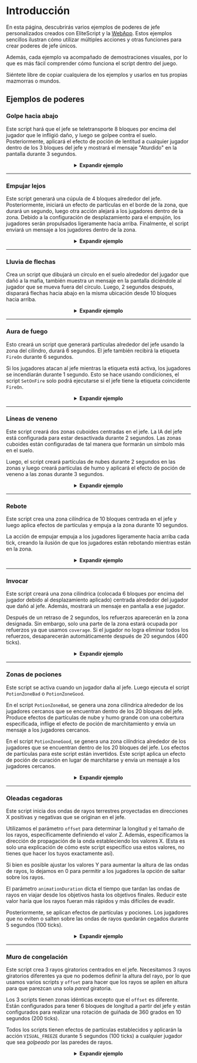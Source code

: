 # Introducción

En esta página, descubrirás varios ejemplos de poderes de jefe personalizados creados con EliteScript y la [WebApp](https://magmaguy.com/webapp/webapp.html). Estos ejemplos sencillos ilustran cómo utilizar múltiples acciones y otras funciones para crear poderes de jefe únicos.

Además, cada ejemplo va acompañado de demostraciones visuales, por lo que es más fácil comprender cómo funciona el script dentro del juego.

Siéntete libre de copiar cualquiera de los ejemplos y usarlos en tus propias mazmorras o mundos.

## Ejemplos de poderes

### Golpe hacia abajo

Este script hará que el jefe se teletransporte 8 bloques por encima del jugador que le infligió daño, y luego se golpee contra el suelo. Posteriormente, aplicará el efecto de poción de lentitud a cualquier jugador dentro de los 3 bloques del jefe y mostrará el mensaje "Aturdido" en la pantalla durante 3 segundos.

<div align="center">

<details>

<summary><b>Expandir ejemplo</b></summary>

<div align="left">

```yml
eliteScript:
  SlamDown:
    Eventos:
    - EliteMobDamagedByPlayerEvent
    Acciones:
    - action: TELEPORT
      FinalTarget:
        targetType: DIRECT_TARGET
        offset: 0,8,0
      Target:
        targetType: SELF
    - action: PUSH
      vValue: 0,-5,0
      Target:
        targetType: SELF
      wait: 15
    - action: POTION_EFFECT
      potionEffectType: SLOW
      amplifier: 3
      duration: 60
      Target:
        targetType: NEARBY_PLAYERS
        range: 3
      wait: 20
    - action: TITLE_MESSAGE
      subtitle: "Aturdido!"
      duration: 40
      fadeIn: 10
      fadeOut: 10
      Target:
        targetType: NEARBY_PLAYERS
        range: 3
      wait: 20
    Enfriamientos:
      local: 180
      global: 80
```

<div align="center">

<video autoplay loop muted>
  <source src="../../../img/wiki/power_example_slamdown.webm" type="video/webm">
  Su navegador no admite la etiqueta de video.
</video>

</div>

</div>

</details>

</div>

***

### Empujar lejos

Este script generará una cúpula de 4 bloques alrededor del jefe. Posteriormente, iniciará un efecto de partículas en el borde de la zona, que durará un segundo, luego otra acción alejará a los jugadores dentro de la zona. Debido a la configuración de desplazamiento para el empujón, los jugadores serán propulsados ​​ligeramente hacia arriba. Finalmente, el script enviará un mensaje a los jugadores dentro de la zona.

<div align="center">

<details>

<summary><b>Expandir ejemplo</b></summary>

<div align="left">

```yml
eliteScript:
  PushAway:
    Eventos:
    - EliteMobDamagedEvent
    Zona:
      shape: DOME
      radius: 4
      borderRadius: 3
      Target:
        targetType: SELF
        track: true
    Acciones:
    - action: SPAWN_PARTICLE
      particles:
      - particle: CLOUD
      Target:
        targetType: ZONE_BORDER
        track: true
      repeatEvery: 5
      times: 4
    - action: PUSH
      Target:
        targetType: ZONE_FULL
        track: true
      RelativeVector:
        SourceTarget:
          targetType: SELF
        DestinationTarget:
          targetType: ACTION_TARGET
        normalize: true
        multiplier: 1.0
        offset: 0,0.2,0
      repeatEvery: 1
      times: 20
    - action: MESSAGE
      sValue: "&c¡Jefe genial!: &f¡FUERA DE AQUÍ!"
      Target:
        targetType: ZONE_FULL
      repeatEvery: 10
      times: 2
    Enfriamientos:
      local: 140
      global: 80
```

<div align="center">

<video autoplay loop muted>
  <source src="../../../img/wiki/power_example_pushaway.webm" type="video/webm">
  Su navegador no admite la etiqueta de video.
</video>

</div>

</div>

</details>

</div>

***

### Lluvia de flechas

Crea un script que dibujará un círculo en el suelo alrededor del jugador que dañó a la mafia, también muestra un mensaje en la pantalla diciéndole al jugador que se mueva fuera del círculo. Luego, 2 segundos después, disparará flechas hacia abajo en la misma ubicación desde 10 bloques hacia arriba.

<div align="center">

<details>

<summary><b>Expandir ejemplo</b></summary>

<div align="left">

```yml
eliteScript:
  MakeCircle:
    Eventos:
    - EliteMobDamagedByPlayerEvent
    Zona:
      shape: CYLINDER
      radius: 5
      borderRadius: 4
      height: 1
      Target:
        targetType: DIRECT_TARGET
        track: false
    Acciones:
    - action: SPAWN_PARTICLE
      Target:
        targetType: ZONE_BORDER
        track: false
        coverage: 1.0
      repeatEvery: 5
      times: 8
      particles:
      - particle: FLAME
    - action: TITLE_MESSAGE
      Target:
        targetType: DIRECT_TARGET
      fadeOut: 10
      duration: 20
      fadeIn: 10
      subtitle: ¡Sal de la zona!
    - action: RUN_SCRIPT
      scripts:
      - "ArrowRain"
    Enfriamientos:
      local: 160
      global: 80
  ArrowRain:
    Zone:
      shape: CYLINDER
      radius: 5
      borderRadius: 4
      height: 1
      Target:
        targetType: DIRECT_TARGET
        track: false
        offset: 0,10,0
    Acciones:
    - action: SUMMON_ENTITY
      wait: 40
      sValue: ARROW
      Target:
        targetType: ZONE_FULL
        track: false
      vValue: 0,-1,0
      repeatEvery: 10
      times: 4
```

<div align="center">

<video autoplay loop muted>
  <source src="../../../img/wiki/power_example_arrowrain.webm" type="video/webm">
  Su navegador no admite la etiqueta de video.
</video>

</div>

</div>

</details>

</div>

***

### Aura de fuego

Esto creará un script que generará partículas alrededor del jefe usando la zona del cilindro, durará 6 segundos. El jefe también recibirá la etiqueta `FireOn` durante 6 segundos.

Si los jugadores atacan al jefe mientras la etiqueta está activa, los jugadores se incendiarán durante 1 segundo. Esto se hace usando condiciones, el script `SetOnFire` solo podrá ejecutarse si el jefe tiene la etiqueta coincidente `FireOn`.

<div align="center">

<details>

<summary><b>Expandir ejemplo</b></summary>

<div align="left">

```yml
eliteScript:
  Visual:
    Eventos:
    - PlayerDamagedByEliteMobEvent
    Zona:
      shape: CYLINDER
      radius: 2
      height: 3
      Target:
        targetType: SELF
        track: true
    Acciones:
    - action: SPAWN_PARTICLE
      particles:
      - particle: FLAME
      Target:
        targetType: ZONE_FULL
        track: true
        coverage: 1.0
      repeatEvery: 5
      times: 24
    - action: TAG
      tags:
      - "FireOn"
      duration: 120
      Target:
        targetType: SELF
    Enfriamientos:
      local: 180
      global: 80
  SetOnFire:
    Eventos:
    - EliteMobDamagedByPlayerEvent
    Acciones:
    - action: SET_ON_FIRE
      duration: 20
      Target:
        targetType: DIRECT_TARGET
      Condiciones:
        Target:
          targetType: SELF
        conditionType: BLOCKING
        hasTags:
        - "FireOn"
```

<div align="center">

<video autoplay loop muted>
  <source src="../../../img/wiki/power_example_fireaura.webm" type="video/webm">
  Su navegador no admite la etiqueta de video.
</video>

</div>

</div>

</details>

</div>

***

### Líneas de veneno

Este script creará dos zonas cuboides centradas en el jefe. La IA del jefe está configurada para estar desactivada durante 2 segundos. Las zonas cuboides están configuradas de tal manera que formarán un símbolo más en el suelo.

Luego, el script creará partículas de nubes durante 2 segundos en las zonas y luego creará partículas de humo y aplicará el efecto de poción de veneno a las zonas durante 3 segundos.

<div align="center">

<details>

<summary><b>Expandir ejemplo</b></summary>

<div align="left">

```yml
eliteScript:
  PoisonLine1:
    Eventos:
    - EliteMobDamagedByPlayerEvent
    Zona:
      shape: CUBOID
      x: 20
      y: 1
      z: 2
      Target:
        targetType: SELF
        track: false
    Acciones:
    - action: SET_MOB_AI
      bValue: false
      duration: 40
      Target:
        targetType: SELF
      scripts:
      - "PoisonLine2"
    - action: SPAWN_PARTICLE
      particles:
      - particle: CLOUD
      Target:
        targetType: ZONE_FULL
        coverage: 1
      repeatEvery: 5
      times: 8
    - action: SPAWN_PARTICLE
      particles:
      - particle: SMOKE_NORMAL
      Target:
        targetType: ZONE_FULL
        coverage: 1
      wait: 40
      repeatEvery: 5
      times: 12
    - action: POTION_EFFECT
      potionEffectType: POISON
      amplifier: 4
      duration: 50
      Target:
        targetType: ZONE_FULL
      wait: 40
      repeatEvery: 5
      times: 12
    Enfriamientos:
      local: 200
      global: 80
  PoisonLine2:
    Zone:
      shape: CUBOID
      x: 2
      y: 1
      z: 20
      Target:
        targetType: SELF
        track: false
    Acciones:
    - action: SPAWN_PARTICLE
      particles:
      - particle: CLOUD
      Target:
        targetType: ZONE_FULL
        coverage: 1
      repeatEvery: 5
      times: 8
    - action: SPAWN_PARTICLE
      particles:
      - particle: SMOKE_NORMAL
      Target:
        targetType: ZONE_FULL
        coverage: 1
      wait: 40
      repeatEvery: 5
      times: 12
    - action: POTION_EFFECT
      potionEffectType: POISON
      amplifier: 4
      duration: 50
      Target:
        targetType: ZONE_FULL
      wait: 40
      repeatEvery: 5
      times: 12
```

<div align="center">

<video autoplay loop muted>
  <source src="../../../img/wiki/power_example_poisonlines.webm" type="video/webm">
  Su navegador no admite la etiqueta de video.
</video>

</div>

</div>

</details>

</div>

***

### Rebote

Este script crea una zona cilíndrica de 10 bloques centrada en el jefe y luego aplica efectos de partículas y empuja a la zona durante 10 segundos.

La acción de empujar empuja a los jugadores ligeramente hacia arriba cada tick, creando la ilusión de que los jugadores están rebotando mientras están en la zona.

<div align="center">

<details>

<summary><b>Expandir ejemplo</b></summary>

<div align="left">

```yml
eliteScript:
  Bounce:
    Eventos:
    - EliteMobDamagedByPlayerEvent
    Zona:
      shape: CYLINDER
      radius: 10
      height: 2
      Target:
        targetType: SELF
        track: false
    Acciones:
    - action: SPAWN_PARTICLE
      particles:
      - particle: EXPLOSION_NORMAL
      repeatEvery: 10
      times: 20
      Target:
        targetType: ZONE_FULL
        track: false
        coverage: 0.2
    - action: PUSH
      vValue: 0,0.4,0
      Target:
        targetType: ZONE_FULL
      repeatEvery: 1
      times: 200
    Enfriamientos:
      local: 220
      global: 80
```

<div align="center">

<video autoplay loop muted>
  <source src="../../../img/wiki/power_example_bounce.webm" type="video/webm">
  Su navegador no admite la etiqueta de video.
</video>

</div>

</div>

</details>

</div>

***

### Invocar

Este script creará una zona cilíndrica (colocada 6 bloques por encima del jugador debido al desplazamiento aplicado) centrada alrededor del jugador que dañó al jefe. Además, mostrará un mensaje en pantalla a ese jugador.

Después de un retraso de 2 segundos, los refuerzos aparecerán en la zona designada. Sin embargo, solo una parte de la zona estará ocupada por refuerzos ya que usamos `coverage`. Si el jugador no logra eliminar todos los refuerzos, desaparecerán automáticamente después de 20 segundos (400 ticks).

<div align="center">

<details>

<summary><b>Expandir ejemplo</b></summary>

<div align="left">

```yml
eliteScript:
  Summon:
    Eventos:
    - EliteMobDamagedByPlayerEvent
    Zona:
      shape: CYLINDER
      radius: 3
      height: 1
      Target:
        targetType: DIRECT_TARGET
        offset: 0,6,0
    Acciones:
    - action: SUMMON_REINFORCEMENT
      sValue: "fc_boss.yml"
      duration: 400
      Target:
        targetType: ZONE_FULL
        coverage: 0.2
      wait: 40
    - action: TITLE_MESSAGE
      subtitle: "¡Amigos! ¡¡¡Ayuda!!!"
      duration: 30
      fadeIn: 10
      fadeOut: 10
      Target:
        targetType: DIRECT_TARGET
    Enfriamientos:
      local: 333
      global: 80
```

<div align="center">

<video autoplay loop muted>
  <source src="../../../img/wiki/power_example_summon.webm" type="video/webm">
  Su navegador no admite la etiqueta de video.
</video>

</div>

</div>

</details>

</div>

***

### Zonas de pociones

Este script se activa cuando un jugador daña al jefe. Luego ejecuta el script `PotionZoneBad` o `PotionZoneGood`.

En el script `PotionZoneBad`, se genera una zona cilíndrica alrededor de los jugadores cercanos que se encuentran dentro de los 20 bloques del jefe. Produce efectos de partículas de nube y humo grande con una cobertura especificada, inflige el efecto de poción de marchitamiento y envía un mensaje a los jugadores cercanos.

En el script `PotionZoneGood`, se genera una zona cilíndrica alrededor de los jugadores que se encuentran dentro de los 20 bloques del jefe. Los efectos de partículas para este script están invertidos. Este script aplica un efecto de poción de curación en lugar de marchitarse y envía un mensaje a los jugadores cercanos.

<div align="center">

<details>

<summary><b>Expandir ejemplo</b></summary>

<div align="left">

```yml
eliteScript:
  Trigger:
    Eventos:
    - EliteMobDamagedByPlayerEvent
    Acciones:
    - action: RUN_SCRIPT
      scripts:
      - "PotionZoneBad"
      - "PotionZoneGood"
      onlyRunOneScript: true
    Enfriamientos:
      local: 110
      global: 80
  PotionZoneBad:
    Zona:
      shape: CYLINDER
      height: 2
      radius: 5
      Target:
        targetType: NEARBY_PLAYERS
        range: 20
        track: false
    Acciones:
    - action: SPAWN_PARTICLE
      particles:
      - particle: CLOUD
      Target:
        targetType: ZONE_FULL
        coverage: 0.3
        track: false
      repeatEvery: 10
      times: 4
    - action: SPAWN_PARTICLE
      particles:
      - particle: SMOKE_LARGE
      Target:
        targetType: ZONE_FULL
        coverage: 0.3
        track: false
      wait: 40
      repeatEvery: 10
      times: 6
    - action: POTION_EFFECT
      potionEffectType: WITHER
      amplifier: 3
      duration: 80
      Target:
        targetType: ZONE_FULL
        track: false
      wait: 40
      repeatEvery: 10
      times: 6
    - action: MESSAGE
      sValue: "&c¡Jefe genial!: &f¡Siente la quemadura!"
      Target:
        targetType: NEARBY_PLAYERS
        range: 20
  PotionZoneGood:
    Zona:
      shape: CYLINDER
      height: 2
      radius: 5
      Target:
        targetType: NEARBY_PLAYERS
        range: 20
        track: false
    Acciones:
    - action: SPAWN_PARTICLE
      particles:
      - particle: SMOKE_LARGE
      Target:
        targetType: ZONE_FULL
        coverage: 0.3
        track: false
      repeatEvery: 10
      times: 4
    - action: SPAWN_PARTICLE
      particles:
      - particle: CLOUD
      Target:
        targetType: ZONE_FULL
        coverage: 0.3
        track: false
      wait: 40
      repeatEvery: 10
      times: 6
    - action: POTION_EFFECT
      potionEffectType: HEAL
      amplifier: 1
      duration: 80
      Target:
        targetType: ZONE_FULL
        track: false
      wait: 40
      repeatEvery: 10
      times: 6
    - action: MESSAGE
      sValue: "&c¡Jefe genial!: &fSiente la... Espera, este es el equivocado".
      Target:
        targetType: NEARBY_PLAYERS
        range: 20
```

<div align="center">

<video autoplay loop muted>
  <source src="../../../img/wiki/power_example_potionzones.webm" type="video/webm">
  Su navegador no admite la etiqueta de video.
</video>

</div>

</div>

</details>

</div>

***

### Oleadas cegadoras

Este script inicia dos ondas de rayos terrestres proyectadas en direcciones X positivas y negativas que se originan en el jefe.

Utilizamos el parámetro `offset` para determinar la longitud y el tamaño de los rayos, específicamente definiendo el valor Z. Además, especificamos la dirección de propagación de la onda estableciendo los valores X. (Esta es solo una explicación de cómo este script específico usa estos valores, no tienes que hacer los tuyos exactamente así).

Si bien es posible ajustar los valores Y para aumentar la altura de las ondas de rayos, lo dejamos en 0 para permitir a los jugadores la opción de saltar sobre los rayos.

El parámetro `animationDuration` dicta el tiempo que tardan las ondas de rayos en viajar desde los objetivos hasta los objetivos finales. Reducir este valor haría que los rayos fueran más rápidos y más difíciles de evadir.

Posteriormente, se aplican efectos de partículas y pociones. Los jugadores que no eviten o salten sobre las ondas de rayos quedarán cegados durante 5 segundos (100 ticks).

<div align="center">

<details>

<summary><b>Expandir ejemplo</b></summary>

<div align="left">

```yml
eliteScript:
  Blind:
    Eventos:
    - EliteMobDamagedByPlayerEvent
    Zona:
      shape: TRANSLATING_RAY
      Target:
        targetType: SELF
        offset: 0,0,5
        track: false
      FinalTarget:
        targetType: SELF
        offset: 10,0,5
        track: false
      Target2:
        targetType: SELF
        offset: 0,0,-5
        track: false
      FinalTarget2:
        targetType: SELF
        offset: 10,0,-5
        track: false
      animationDuration: 100
      ignoresSolidBlocks: true
    Acciones:
    - action: SPAWN_PARTICLE
      particles:
      - particle: SMOKE_NORMAL
      Target:
        targetType: ZONE_FULL
        track: false
        coverage: 1.0
      repeatEvery: 5
      times: 20
    - action: POTION_EFFECT
      potionEffectType: BLINDNESS
      amplifier: 5
      duration: 100
      Target:
        targetType: ZONE_FULL
        track: true
      repeatEvery: 1
      times: 100
      scripts: "Blind2"
    Enfriamientos:
      local: 200
      global: 80
  Blind2:
    Eventos:
    - EliteMobDamagedByPlayerEvent
    Zona:
      shape: TRANSLATING_RAY
      Target:
        targetType: SELF
        offset: 0,0,5
        track: false
      FinalTarget:
        targetType: SELF
        offset: -10,0,5
        track: false
      Target2:
        targetType: SELF
        offset: 0,0,-5
        track: false
      FinalTarget2:
        targetType: SELF
        offset: -10,0,-5
        track: false
      animationDuration: 100
      ignoresSolidBlocks: true
    Acciones:
    - action: SPAWN_PARTICLE
      particles:
      - particle: SMOKE_NORMAL
      Target:
        targetType: ZONE_FULL
        track: false
        coverage: 1.0
      repeatEvery: 5
      times: 20
    - action: POTION_EFFECT
      potionEffectType: BLINDNESS
      amplifier: 5
      duration: 100
      Target:
        targetType: ZONE_FULL
        track: true
      repeatEvery: 1
      times: 100
```

<div align="center">

<video autoplay loop muted>
  <source src="../../../img/wiki/power_example_blindwaves.webm" type="video/webm">
  Su navegador no admite la etiqueta de video.
</video>

</div>

</div>

</details>

</div>

***

### Muro de congelación

Este script crea 3 rayos giratorios centrados en el jefe. Necesitamos 3 rayos giratorios diferentes ya que no podemos definir la altura del rayo, por lo que usamos varios scripts y `offset` para hacer que los rayos se apilen en altura para que parezcan una sola *pared* giratoria.

Los 3 scripts tienen zonas idénticas excepto que el `offset` es diferente. Están configurados para tener 6 bloques de longitud a partir del jefe y están configurados para realizar una rotación de guiñada de 360 ​​grados en 10 segundos (200 ticks).

Todos los scripts tienen efectos de partículas establecidos y aplicarán la acción `VISUAL_FREEZE` durante 5 segundos (100 ticks) a cualquier jugador que sea *golpeado* por las paredes de rayos.

<div align="center">

<details>

<summary><b>Expandir ejemplo</b></summary>

<div align="left">

```yml
eliteScript:
  Trigger:
    Eventos:
    - EliteMobDamagedByPlayerEvent
    Acciones:
    - action: RUN_SCRIPT
      scripts:
      - "FreezeWall"
      - "FreezeWall2"
      - "FreezeWall3"
    Enfriamientos:
      local: 300
      global: 80      
  FreezeWall:
    Zona:
      shape: ROTATING_RAY
      Target:
        targetType: SELF
        track: false
      Target2:
        targetType: SELF
        offset: 6,0,0
        track: false
      yawRotation: 360
      animationDuration: 200
      ignoresSolidBlocks: true
    Acciones:
    - action: SPAWN_PARTICLE
      particles:
      - particle: SNOWFLAKE
      repeatEvery: 10
      times: 20
      Target:
        targetType: ZONE_FULL
        track: false
        coverage: 1.0
    - action: VISUAL_FREEZE
      duration: 100
      Target:
        targetType: ZONE_FULL
        track: false
      repeatEvery: 1
      times: 200
  FreezeWall2:
    Zona:
      shape: ROTATING_RAY
      Target:
        targetType: SELF
        track: false
        offset: 0,1,0
      Target2:
        targetType: SELF
        track: false
        offset: 6,1,0
      yawRotation: 360
      animationDuration: 200
      ignoresSolidBlocks: true
    Acciones:
    - action: SPAWN_PARTICLE
      particles:
      - particle: SNOWFLAKE
      repeatEvery: 10
      times: 20
      Target:
        targetType: ZONE_FULL
        track: false
        coverage: 1.0
    - action: VISUAL_FREEZE
      duration: 100
      Target:
        targetType: ZONE_FULL
        track: false
      repeatEvery: 1
      times: 200
  FreezeWall3:
    Zona:
      shape: ROTATING_RAY
      Target:
        targetType: SELF
        track: false
        offset: 0,2,0
      Target2:
        targetType: SELF
        track: false
        offset: 6,2,0
      yawRotation: 360
      animationDuration: 200
      ignoresSolidBlocks: true
    Acciones:
    - action: SPAWN_PARTICLE
      particles:
      - particle: SNOWFLAKE
      repeatEvery: 10
      times: 20
      Target:
        targetType: ZONE_FULL
        track: false
        coverage: 1.0
    - action: VISUAL_FREEZE
      duration: 100
      Target:
        targetType: ZONE_FULL
        track: false
      repeatEvery: 1
      times: 200
```

<div align="center">

<video autoplay loop muted>
  <source src="../../../img/wiki/power_example_freezewall.webm" type="video/webm">
  Su navegador no admite la etiqueta de video.
</video>

</div>

</div>

</details>

</div>


